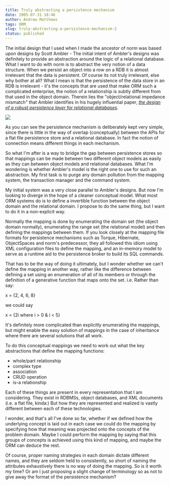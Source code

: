 ```yaml
---
title: Truly abstracting a persistence mechanism
date: 2005-07-31 18:46
author: Andrew Matthews
tags: ORM
slug: truly-abstracting-a-persistence-mechanism-2
status: published
---
```


The initial design that I used when I made the ancestor of norm was based upon designs by Scott Ambler - The initial intent of Ambler's designs was definitely to provide an abstraction around the logic of a relational database. What I want to do with norm is to abstract the very notion of a data structure. When we persist an object into a row on a RDB it is almost irrelevant that the data is persistent. Of course its not truly irrelevant, else why bother at all? What I mean is that the persistence of the data store in an RDB is irrelevant - it's the concepts that are used that make ORM such a complicated enterprise, the notion of a relationship is subtly different from that used in the object domain. Therein lies the "object/relational impedance mismatch" that Ambler identifies in his hugely influential paper, *[the design of a robust persistence layer for relational databases](http://www.ambysoft.com/downloads/persistenceLayer.pdf)*.

[![](http://photos1.blogger.com/blogger/6860/929/320/persMech.jpg)](http://photos1.blogger.com/blogger/6860/929/1600/persMech.jpg)

As you can see the persistence mechanism is deliberately kept very simple, since there is little in the way of overlap (conceptually) between the APIs for a flat file persistence store and a relational database. In fact the notion of connection means different things in each mechanism.

So what I'm after is a way to bridge the gap between persistence stores so that mappings can be made between two different object models as easily as they can between object models and relational databases. What I'm wondering is whether Ambler's model is the right one to use for such an abstraction. My first task is to purge any domain pollution from the mapping system, the transaction manager and the command system.

My initial system was a very close parallel to Ambler's designs. But now I'm looking to diverge in the hope of a cleaner conceptual model. What most ORM systems do is to define a invertible function between the object domain and the relational domain. I propose to do the same thing, but I want to do it in a non-explicit way.

Normally the mapping is done by enumerating the domain set (the object domain normally), enumerating the range set (the relational model) and then defining the mappings between them. If you look closely at the mapping file formats for persistence mechanisms such as Torque, Hibernate, ObjectSpaces and norm's predecessor, they all followed this idiom using XML configuration files to define the mapping, and an in-memory model to serve as a runtime aid to the persistence broker to build its SQL commands.

That has to be the way of doing it ultimately, but I wonder whether we can't define the mapping in another way, rather like the difference between defining a set using an enumeration of all of its members or through the definition of a generative function that maps onto the set. i.e. Rather than say:

x = {2, 4, 6, 8}

we could say

x = {2i where i \> 0 & i \< 5}

It's definitely more complicated than explicitly enumerating the mappings, but might enable the easy solution of mappings in the case of inheritance where there are several solutions that all work.

To do this conceptual mappings we need to work out what the key abstractions that define the mapping functions:

-   whole/part relationship
-   complex type
-   association
-   CRUD operation
-   is-a relationship

Each of these things are present in every representation that I am considering. They exist in RDBMSs, object databases, and XML documents (i.e. a flat file, kinda:) But how they are represented and realized is vastly different between each of these technologies.

I wonder, and that's all I've done so far, whether if we defined how the underlying concept is laid out in each case we could do the mapping by specifying how that meaning was projected onto the concepts of the problem domain. Maybe I could perform the mapping by saying that this groups of concepts is achieved using this kind of mapping, and maybe the ORM can deduce the rest.

Of course, proper naming strategies in each domain dictate different names, and they are seldom held to consistently, so short of naming the attributes exhaustively there is no way of doing the mapping. So is it worth my time? Or am I just proposing a slight change of terminology so as not to give away the format of the persistence mechanism?
